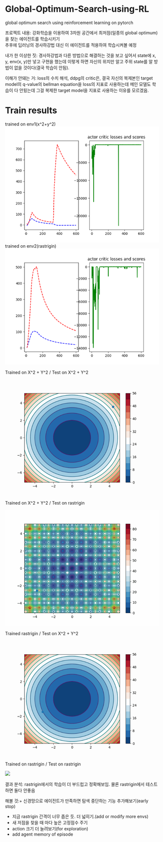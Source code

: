 # Global-Optimum-Search-using-RL
global optimum search using reinforcement learning on pytorch  

프로젝트 내용: 강화학습을 이용하여 3차원 공간에서 최저점(일종의 global optimum)을 찾는 에이전트를 학습시키기  
추후에 딥러닝의 경사하강법 대신 이 에이전트를 적용하여 학습시켜볼 예정  

내가 한 이상한 짓: 경사하강법과 다른 방법으로 해결하는 것을 보고 싶어서 state에 x, y, env(x, y)만 넣고
구현을 했는데 이렇게 하면 자신의 위치만 알고 주위 state를 알 방법이 없을 것이다(결국 학습이 안됨).  

이해가 안돼는 거: loss의 수치 해석, ddpg의 critic은, 결국 자신의 복제본인 target model의 q-value의 bellman equation을
loss의 지표로 사용하는데 메인 모델도 학습이 다 안됬는데 그걸 복제한 target model을 지표로 사용하는 이유를 모르겠음.  

# Train results

trained on env1(x^2+y^2)
![](https://github.com/kyle1213/Global-Optimum-Search-using-RL/blob/main/train%20result/env1.png)  
trained on env2(rastrigin)
![](https://github.com/kyle1213/Global-Optimum-Search-using-RL/blob/main/train%20result/env2.png)

Trained on X^2 + Y^2 / Test on X^2 + Y^2  

![](https://github.com/kyle1213/Global-Optimum-Search-using-RL/blob/main/gifs/env1%20env1.gif)

Trained on X^2 + Y^2 / Test on rastrigin  

![](https://github.com/kyle1213/Global-Optimum-Search-using-RL/blob/main/gifs/env1%20env2.gif)  


Trained rastrigin / Test on X^2 + Y^2  

![](https://github.com/kyle1213/Global-Optimum-Search-using-RL/blob/main/gifs/env2%20env1.gif)

Trained on rastrigin / Test on rastrigin  

![](https://github.com/kyle1213/Global-Optimum-Search-using-RL/blob/main/gifs/env2%20env2.gif)


결과 분석: rastrigin에서의 학습이 더 부드럽고 정확해보임. 물론 rastrigin에서 테스트하면 둘다 안좋음

해볼 것:+ 신경망으로 에이전트가 만족하면 탐색 중단하는 기능 추가해보기(early stop)
+ 지금 rastrigin 간격이 너무 좁은 듯. 더 넓히기.(add or modify more envs)
+ 새 저점을 찾을 때 마다 높은 고정점수 주기
+ action 크기 더 늘려보기(for exploration)
+ add agent memory of episode
